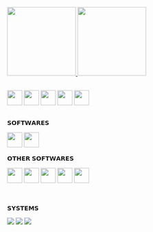 

<div>
<a href="https://github.com/MrFoxCode"> 
<img height= 160em src="https://github-readme-stats.vercel.app/api?username=MrFoxCode&show_icons=true&theme=ayu-mirage">
<img  height="160em" src="https://github-readme-stats.vercel.app/api/top-langs/?username=mrfoxcode&layout=compact&langs_count=7&theme=ayu-mirage"/>
</a>
 </div>

<p></p>
<div style="display:inline_block"><br>
 <!---
 <img height= 35cm src="https://seeklogo.com/images/N/nodejs-logo-FBE122E377-seeklogo.com.png"/>
---> 
<img height= 35cm src="https://cdn.jsdelivr.net/gh/devicons/devicon/icons/javascript/javascript-original.svg"/> 
 <img height= 35cm src="https://cdn.jsdelivr.net/gh/devicons/devicon/icons/html5/html5-original.svg"/> 
 <img height= 35cm src="https://cdn.jsdelivr.net/gh/devicons/devicon/icons/css3/css3-original.svg"/>
 <img height= 35cm src="https://www.vectorlogo.zone/logos/reactjs/reactjs-icon.svg"/>
 <img height= 35cm src="https://www.vectorlogo.zone/logos/sass-lang/sass-lang-icon.svg"/>
</div>

<h2></h2>
𝗦𝗢𝗙𝗧𝗪𝗔𝗥𝗘𝗦
<p></p>
<div>
<img height= 35cm src="https://user-images.githubusercontent.com/674621/71187801-14e60a80-2280-11ea-94c9-e56576f76baf.png" />
<img height= 35cm src="https://git-scm.com/images/logos/downloads/Git-Icon-1788C.png" />
</div>
<p></p>
𝗢𝗧𝗛𝗘𝗥 𝗦𝗢𝗙𝗧𝗪𝗔𝗥𝗘𝗦
<p></p>
<div>
<img height= 35cm src="https://www.newera.com.cy/wp-content/uploads/2017/11/DaVinci_Resolve_Logo.png">
<img height= 35cm src="https://4.bp.blogspot.com/-LiJZ5I8E7K8/XIe_GeI5glI/AAAAAAAAIuw/4Awu8j8r0P8TKBXzyxyslHEfplOlK9-6QCK4BGAYYCw/s1600/icon%2Bfigma%2Bvector.png"> 
<img height= 35cm src="https://upload.wikimedia.org/wikipedia/commons/thumb/f/f2/Adobe_Premiere_Pro_Logo.svg/1200px-Adobe_Premiere_Pro_Logo.svg.png" />
<img height= 35cm src="https://upload.wikimedia.org/wikipedia/commons/2/20/Photoshop_CC_icon.png">
<img height= 35cm src="https://cdn.pngsumo.com/fileadobe-after-effects-cc-iconpng-wikimedia-commons-after-effect-png-492_480.png">
</div><br>

<h2></h2>
𝗦𝗬𝗦𝗧𝗘𝗠𝗦 
<p></p>
<div>  
<img src="https://img.shields.io/badge/Linux_Mint-87CF3E?style=for-the-badge&logo=linux-mint&logoColor=white">
<img src="https://img.shields.io/badge/Ubuntu-E95420?style=for-the-badge&logo=ubuntu&logoColor=white">
<img src="https://img.shields.io/badge/Windows-0078D6?style=for-the-badge&logo=windows&logoColor=white">
</div>
<h2></h2>

